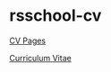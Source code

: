 # rsschool-cv
[CV Pages](https://YessetHumanMan.github.io/rsschool-cv/cv)

[Curriculum Vitae]( https://resume-website-yessethumanman.netlify.app)